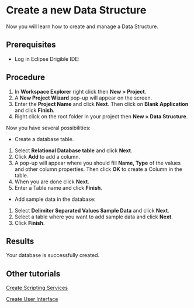 # Create a new Data Structure
Now you will learn how to create and manage a Data Structure.
## Prerequisites

 - Log in Eclipse Drigible IDE:

## Procedure
1. In **Workspace Explorer** right click then **New > Project**.
2. A **New Project Wizard** pop-up will appear on the screen.
3. Enter the **Project Name** and click **Next**. Then click on **Blank Application** and click **Finish**.
4. Right click on the root folder in your project then **New > Data Structure**.

Now you have several possibilities:

 - Create a database table.
  1. Select **Relational Database table** and click **Next**.
  2. Click **Add** to add a column.
  3. A pop-up will appear where you should fill **Name, Type** of the values and other column properties. Then click **OK** to create a Column in the table.
  4. When you are done click **Next**.
  5. Enter a Table name and click **Finish**.

-	Add sample data in the database:
 1.	Select **Delimiter Separated Values Sample Data** and click **Next**.
 2.	Select a table where you want to add sample data and click **Next**.
 3.	Click **Finish**.

## Results

Your database is successfully created.

## Other tutorials
[Create Scripting Services](https://github.com/dirigiblelabs/curriculum/blob/master/LuchezarSerdarski/CreateScriptingServices.md)

[Create User Interface](https://github.com/dirigiblelabs/curriculum/blob/master/LuchezarSerdarski/CreateUserInterface.md)
